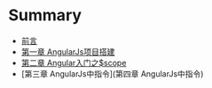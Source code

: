 # Summary

* [前言](README.md)
* [第一章 AngularJs项目搭建](chapter1.md)
* [第二章 Angular入门之$scope](di-er-zhang.md)
* [第三章 AngularJs中指令](第四章 AngularJs中指令)

